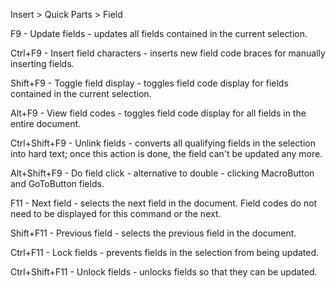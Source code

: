 Insert > Quick Parts > Field

F9 - Update fields - updates all fields contained in the current selection.

Ctrl+F9 - Insert field characters - inserts new field code braces for manually inserting fields.

Shift+F9 - Toggle field display - toggles field code display for fields contained in the current selection.

Alt+F9 - View field codes - toggles field code display for all fields in the entire document.

Ctrl+Shift+F9 - Unlink fields - converts all qualifying fields in the selection into hard text; once this action is done, the field can't be updated any more.

Alt+Shift+F9 - Do field click - alternative to double - clicking MacroButton and GoToButton fields.

F11 - Next field - selects the next field in the document. Field codes do not need to be displayed for this command or the next.

Shift+F11 - Previous field - selects the previous field in the document.

Ctrl+F11 - Lock fields - prevents fields in the selection from being updated.

Ctrl+Shift+F11 - Unlock fields - unlocks fields so that they can be updated.

